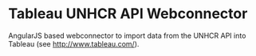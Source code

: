# Tableau UNHCR API Webconnector

AngularJS based webconnector to import data from the UNHCR API into Tableau (see http://www.tableau.com/).






